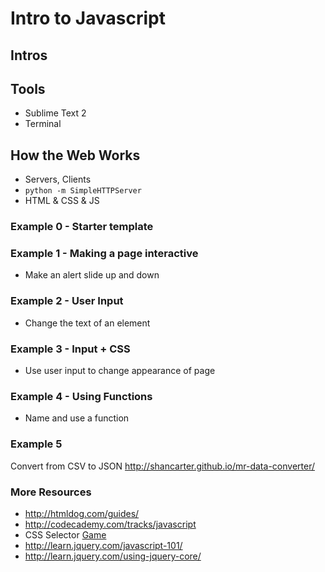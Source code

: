# Intro to Javascript

## Intros

## Tools
* Sublime Text 2
* Terminal

## How the Web Works
* Servers, Clients
* `python -m SimpleHTTPServer`
* HTML & CSS & JS


### Example 0 - Starter template

### Example 1 - Making a page interactive
* Make an alert slide up and down

### Example 2 - User Input
* Change the text of an element

### Example 3 - Input + CSS
* Use user input to change appearance of page

### Example 4 -  Using Functions
* Name and use a function


### Example 5

Convert from CSV to JSON
http://shancarter.github.io/mr-data-converter/

### More Resources
- http://htmldog.com/guides/
- http://codecademy.com/tracks/javascript
- CSS Selector [Game](http://flukeout.github.io/)
- http://learn.jquery.com/javascript-101/
- http://learn.jquery.com/using-jquery-core/